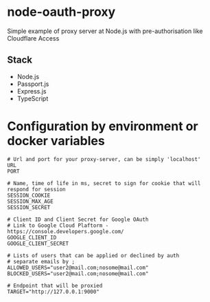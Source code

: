 # node-oauth-proxy

Simple example of proxy server at Node.js with pre-authorisation like Cloudflare Access

## Stack

- Node.js
- Passport.js
- Express.js
- TypeScript

# Configuration by environment or docker variables

```shell
# Url and port for your proxy-server, can be simply 'localhost'
URL
PORT

# Name, time of life in ms, secret to sign for cookie that will respond for session
SESSION_COOKIE
SESSION_MAX_AGE
SESSION_SECRET

# Client ID and Client Secret for Google OAuth
# Link to Google Cloud Plaftorm - https://console.developers.google.com/
GOOGLE_CLIENT_ID
GOOGLE_CLIENT_SECRET

# Lists of users that can be applied or declined by auth
# separate emails by ;
ALLOWED_USERS="user2@mail.com;nosome@mail.com"
BLOCKED_USERS="user2@mail.com;nosome@mail.com"

# Endpoint that will be proxied
TARGET="http://127.0.0.1:9000"
```
